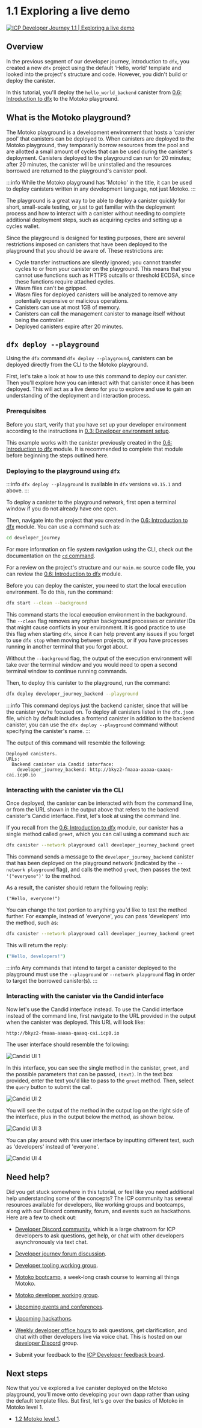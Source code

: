 # 1.1 Exploring a live demo

[![ICP Developer Journey 1.1 | Exploring a live demo](https://img.youtube.com/vi/-se6Se9z-aM/0.jpg)](https://www.youtube.com/watch?v=-se6Se9z-aM)

## Overview

In the previous segment of our developer journey, introduction to `dfx`, you created a new `dfx` project using the default 'Hello, world' template and looked into the project's structure and code. However, you didn't build or deploy the canister. 

In this tutorial, you'll deploy the `hello_world_backend` canister from [0.6: Introduction to dfx](../level-0/06-intro-dfx.md) to the Motoko playground.

## What is the Motoko playground?

The Motoko playground is a development environment that hosts a 'canister pool' that canisters can be deployed to. When canisters are deployed to the Motoko playground, they temporarily borrow resources from the pool and are allotted a small amount of cycles that can be used during the canister's deployment. Canisters deployed to the playground can run for 20 minutes; after 20 minutes, the canister will be uninstalled and the resources borrowed are returned to the playground's canister pool. 

:::info
While the Motoko playground has 'Motoko' in the title, it can be used to deploy canisters written in any development language, not just Motoko.
:::

The playground is a great way to be able to deploy a canister quickly for short, small-scale testing, or just to get familiar with the deployment process and how to interact with a canister without needing to complete additional deployment steps, such as acquiring cycles and setting up a cycles wallet.  

Since the playground is designed for testing purposes, there are several restrictions imposed on canisters that have been deployed to the playground that you should be aware of. These restrictions are:

- Cycle transfer instructions are silently ignored; you cannot transfer cycles to or from your canister on the playground. This means that you cannot use functions such as HTTPS outcalls or threshold ECDSA, since these functions require attached cycles. 
- Wasm files can't be gzipped.
- Wasm files for deployed canisters will be analyzed to remove any potentially expensive or malicious operations.
- Canisters can use at most 1GB of memory.
- Canisters can call the management canister to manage itself without being the controller.
- Deployed canisters expire after 20 minutes.

## `dfx deploy --playground`

Using the `dfx` command `dfx deploy --playground`, canisters can be deployed directly from the CLI to the Motoko playground.

First, let's take a look at how to use this command to deploy our canister. Then you'll explore how you can interact with that canister once it has been deployed. This will act as a live demo for you to explore and use to gain an understanding of the deployment and interaction process. 

### Prerequisites

Before you start, verify that you have set up your developer environment according to the instructions in [0.3: Developer environment setup](../level-0/03-dev-env.md).

This example works with the canister previously created in the [0.6: Introduction to dfx](../level-0/06-intro-dfx.md) module. It is recommended to complete that module before beginning the steps outlined here. 

### Deploying to the playground using `dfx`

:::info
`dfx deploy --playground` is available in `dfx` versions `v0.15.1` and above.
:::

To deploy a canister to the playground network, first open a terminal window if you do not already have one open.

Then, navigate into the project that you created in the [0.6: Introduction to dfx](../level-0/06-intro-dfx.md) module. You can use a command such as:

```sh
cd developer_journey
```

For more information on file system navigation using the CLI, check out the documentation on the [`cd` command](https://linuxcommand.org/lc3_man_pages/cdh.html). 

For a review on the project's structure and our `main.mo` source code file, you can review the [0.6: Introduction to dfx](../level-0/06-intro-dfx.md) module.

Before you can deploy the canister, you need to start the local execution environment. To do this, run the command:

```sh
dfx start --clean --background 
```

This command starts the local execution environment in the background. The `--clean` flag removes any orphan background processes or canister IDs that might cause conflicts in your environment. It is good practice to use this flag when starting `dfx`, since it can help prevent any issues if you forget to use `dfx stop` when moving between projects, or if you have processes running in another terminal that you forgot about. 

Without the `--background` flag, the output of the execution environment will take over the terminal window and you would need to open a second terminal window to continue running commands. 

Then, to deploy this canister to the playground, run the command:

```sh
dfx deploy developer_journey_backend --playground
```

:::info
This command deploys just the backend canister, since that will be the canister you're focused on. To deploy all canisters listed in the `dfx.json` file, which by default includes a frontend canister in addition to the backend canister, you can use the `dfx deploy --playground` command without specifying the canister's name. 
:::

The output of this command will resemble the following:

```
Deployed canisters.
URLs:
  Backend canister via Candid interface:
    developer_journey_backend: http://bkyz2-fmaaa-aaaaa-qaaaq-cai.icp0.io
```

### Interacting with the canister via the CLI

Once deployed, the canister can be interacted with from the command line, or from the URL shown in the output above that refers to the backend canister's Candid interface. First, let's look at using the command line. 

If you recall from the [0.6: Introduction to dfx](../level-0/06-intro-dfx.md) module, our canister has a single method called `greet`, which you can call using a command such as:

```sh
dfx canister --network playground call developer_journey_backend greet '("everyone")'
```

This command sends a message to the `developer_journey_backend` canister that has been deployed on the playground network (indicated by the `--network playground` flag), and calls the method `greet`, then passes the text `'("everyone")'` to the method. 

As a result, the canister should return the following reply:

```
("Hello, everyone!")
```

You can change the text portion to anything you'd like to test the method further. For example, instead of 'everyone', you can pass 'developers' into the method, such as:

```sh
dfx canister --network playground call developer_journey_backend greet '("developers")'
```

This will return the reply:

```sh
("Hello, developers!")
```

:::info
Any commands that intend to target a canister deployed to the playground must use the `--playground` or `--network playground` flag in order to target the borrowed canister(s). 
:::

### Interacting with the canister via the Candid interface

Now let's use the Candid interface instead. To use the Candid interface instead of the command line, first navigate to the URL provided in the output when the canister was deployed. This URL will look like:

```
http://bkyz2-fmaaa-aaaaa-qaaaq-cai.icp0.io
```

The user interface should resemble the following:

![Candid UI 1](../_attachments/candid-1.png)

In this interface, you can see the single method in the canister, `greet`, and the possible parameters that can be passed, `(text)`. In the text box provided, enter the text you'd like to pass to the `greet` method. Then, select the `query` button to submit the call. 

![Candid UI 2](../_attachments/candid-2.png)

You will see the output of the method in the output log on the right side of the interface, plus in the output below the method, as shown below. 

![Candid UI 3](../_attachments/candid-3.png)

You can play around with this user interface by inputting different text, such as 'developers' instead of 'everyone'. 

![Candid UI 4](../_attachments/candid-4.png)

## Need help?

Did you get stuck somewhere in this tutorial, or feel like you need additional help understanding some of the concepts? The ICP community has several resources available for developers, like working groups and bootcamps, along with our Discord community, forum, and events such as hackathons. Here are a few to check out:

- [Developer Discord community](https://discord.com/invite/cA7y6ezyE2), which is a large chatroom for ICP developers to ask questions, get help, or chat with other developers asynchronously via text chat. 

- [Developer journey forum discussion](https://forum.dfinity.org/t/developer-journey-feedback-and-discussion/23893).

- [Developer tooling working group](https://www.google.com/calendar/event?eid=MHY0cjBubmlnYXY1cTkzZzVzcmozb3ZjZm5fMjAyMzEwMDVUMTcwMDAwWiBjX2Nnb2VxOTE3cnBlYXA3dnNlM2lzMWhsMzEwQGc&ctz=Europe/Zurich).

- [Motoko bootcamp](https://github.com/motoko-bootcamp/bootcamp-2022), a week-long crash course to learning all things Motoko. 

- [Motoko developer working group](https://www.google.com/calendar/event?eid=ZWVnb2luaHU0ZjduMTNpZHI3MWJkcWVwNWdfMjAyMzEwMTJUMTUwMDAwWiBjX2Nnb2VxOTE3cnBlYXA3dnNlM2lzMWhsMzEwQGc&ctz=Europe/Zurich).

- [Upcoming events and conferences](https://dfinity.org/events-and-news/).

- [Upcoming hackathons](https://dfinity.org/hackathons/).

- [Weekly developer office hours](https://discord.gg/4a7SZzRk?event=1164114241893187655) to ask questions, get clarification, and chat with other developers live via voice chat. This is hosted on our [developer Discord](https://discord.com/invite/cA7y6ezyE2) group.

- Submit your feedback to the [ICP Developer feedback board](http://dx.internetcomputer.org).

## Next steps

Now that you've explored a live canister deployed on the Motoko playground, you'll move onto developing your own dapp rather than using the default template files. But first, let's go over the basics of Motoko in Motoko level 1. 

- [1.2 Motoko level 1](1.2-motoko-lvl1.md).
